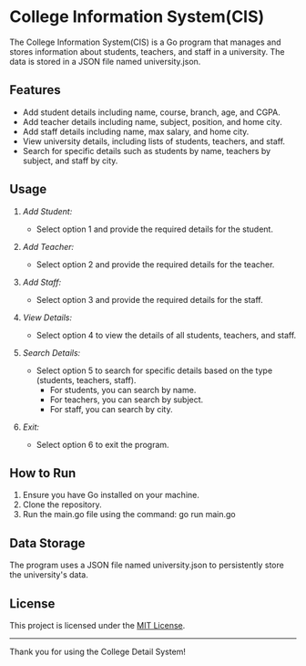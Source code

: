 #  College Information System(CIS)

The College Information System(CIS) is a Go program that manages and stores information about students, teachers, and staff in a university. The data is stored in a JSON file named university.json.

## Features

- Add student details including name, course, branch, age, and CGPA.
- Add teacher details including name, subject, position, and home city.
- Add staff details including name, max salary, and home city.
- View university details, including lists of students, teachers, and staff.
- Search for specific details such as students by name, teachers by subject, and staff by city.

## Usage

1. _Add Student:_

   - Select option 1 and provide the required details for the student.

2. _Add Teacher:_

   - Select option 2 and provide the required details for the teacher.

3. _Add Staff:_

   - Select option 3 and provide the required details for the staff.

4. _View Details:_

   - Select option 4 to view the details of all students, teachers, and staff.

5. _Search Details:_

   - Select option 5 to search for specific details based on the type (students, teachers, staff).
     - For students, you can search by name.
     - For teachers, you can search by subject.
     - For staff, you can search by city.

6. _Exit:_
   - Select option 6 to exit the program.

## How to Run

1. Ensure you have Go installed on your machine.
2. Clone the repository.
3. Run the main.go file using the command: go run main.go

## Data Storage

The program uses a JSON file named university.json to persistently store the university's data.

## License

This project is licensed under the [MIT License](LICENSE).

---

Thank you for using the College Detail System!
